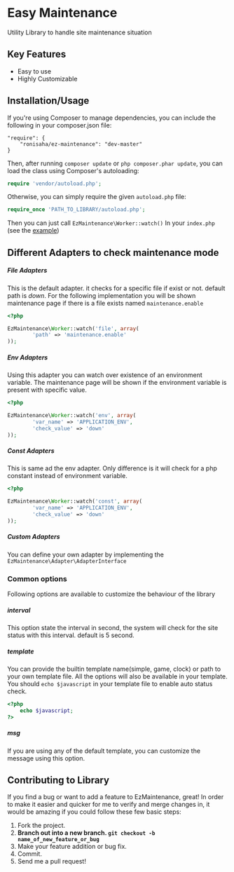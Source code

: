 Easy Maintenance
=================
Utility Library to handle site maintenance situation

Key Features
------------
* Easy to use
* Highly Customizable


## Installation/Usage

If you're using Composer to manage dependencies, you can include the following
in your composer.json file:

    "require": {
        "ronisaha/ez-maintenance": "dev-master"
    }

Then, after running `composer update` or `php composer.phar update`, you can
load the class using Composer's autoloading:

```php
require 'vendor/autoload.php';
```

Otherwise, you can simply require the given `autoload.php` file:

```php
require_once 'PATH_TO_LIBRARY/autoload.php';

```

Then you can just call `EzMaintenance\Worker::watch()` In your `index.php` (see the [example](https://github.com/ronisaha/ez-maintenance/blob/master/example/index.php))


## Different Adapters to check maintenance mode

##### File Adapters

This is the default adapter. it checks for a specific file if exist or not. default path is *down*. For the following implementation
you will be shown maintenance page if there is a file exists named `maintenance.enable`

```php
<?php

EzMaintenance\Worker::watch('file', array(
        'path' => 'maintenance.enable'
));


```

##### Env Adapters

Using this adapter you can watch over existence of an environment variable. The maintenance page will be shown if the environment
 variable is present with specific value.

```php
<?php

EzMaintenance\Worker::watch('env', array(
        'var_name' => 'APPLICATION_ENV',
        'check_value' => 'down'
));


```

##### Const Adapters

This is same ad the env adapter. Only difference is it will check for a php constant instead of environment variable.

```php
<?php

EzMaintenance\Worker::watch('const', array(
        'var_name' => 'APPLICATION_ENV',
        'check_value' => 'down'
));

```

##### Custom Adapters

You can define your own adapter by implementing the `EzMaintenance\Adapter\AdapterInterface`


### Common options

Following options are available to customize the behaviour of the library

##### interval

This option state the interval in second, the system will check for the site status with this interval. default is 5 second.

##### template

You can provide the builtin template name(simple, game, clock) or path to your own template file. All the options will also be available in your template.
You should `echo $javascript` in your template file to enable auto status check.

```php
<?php
    echo $javascript;
?>
```

##### msg

If you are using any of the default template, you can customize the message using this option.


## Contributing to Library

If you find a bug or want to add a feature to EzMaintenance, great! In order to make it easier and quicker for me to verify and merge changes in, it would be amazing if you could follow these few basic steps:

1. Fork the project.
2. **Branch out into a new branch. `git checkout -b name_of_new_feature_or_bug`**
3. Make your feature addition or bug fix.
4. Commit.
5. Send me a pull request!

